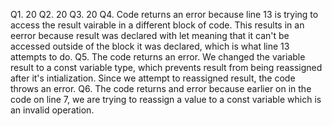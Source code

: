 Q1. 20 
Q2. 20 
Q3. 20 
Q4. Code returns an error because line 13 is trying to access the result vairable in a different block of code. This results in an eerror because result was declared with let meaning that it can't be accessed outside of the block it was declared, which is what line 13 attempts to do. 
Q5. The code returns an error. We changed the variable result to a const variable type, which prevents result from being reassigned after it's intialization. Since we attempt to reassigned result, the code throws an error. 
Q6. The code returns and error because earlier on in the code on line 7, we are trying to reassign a value to a const variable which is an invalid operation. 
